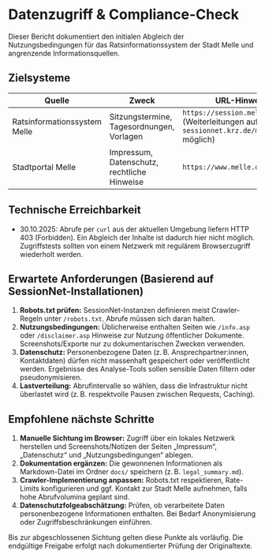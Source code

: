 # Datenzugriff & Compliance-Check

Dieser Bericht dokumentiert den initialen Abgleich der Nutzungsbedingungen für das Ratsinformationssystem der Stadt Melle und angrenzende Informationsquellen.

## Zielsysteme

| Quelle | Zweck | URL-Hinweise |
| ------ | ----- | ------------ |
| Ratsinformationssystem Melle | Sitzungstermine, Tagesordnungen, Vorlagen | `https://session.melle.info/bi/` (Weiterleitungen auf `sessionnet.krz.de/melle/bi/` möglich) |
| Stadtportal Melle | Impressum, Datenschutz, rechtliche Hinweise | `https://www.melle.de/` |

## Technische Erreichbarkeit

- 30.10.2025: Abrufe per `curl` aus der aktuellen Umgebung liefern HTTP 403 (Forbidden). Ein Abgleich der Inhalte ist dadurch hier nicht möglich. Zugriffstests sollten von einem Netzwerk mit regulärem Browserzugriff wiederholt werden.

## Erwartete Anforderungen (Basierend auf SessionNet-Installationen)

1. **Robots.txt prüfen:** SessionNet-Instanzen definieren meist Crawler-Regeln unter `/robots.txt`. Abrufe müssen sich daran halten.
2. **Nutzungsbedingungen:** Üblicherweise enthalten Seiten wie `/info.asp` oder `/disclaimer.asp` Hinweise zur Nutzung öffentlicher Dokumente. Screenshots/Exporte nur zu dokumentarischen Zwecken verwenden.
3. **Datenschutz:** Personenbezogene Daten (z. B. Ansprechpartner:innen, Kontaktdaten) dürfen nicht massenhaft gespeichert oder veröffentlicht werden. Ergebnisse des Analyse-Tools sollen sensible Daten filtern oder pseudonymisieren.
4. **Lastverteilung:** Abrufintervalle so wählen, dass die Infrastruktur nicht überlastet wird (z. B. respektvolle Pausen zwischen Requests, Caching).

## Empfohlene nächste Schritte

1. **Manuelle Sichtung im Browser:** Zugriff über ein lokales Netzwerk herstellen und Screenshots/Notizen der Seiten „Impressum“, „Datenschutz“ und „Nutzungsbedingungen“ ablegen.
2. **Dokumentation ergänzen:** Die gewonnenen Informationen als Markdown-Datei im Ordner `docs/` speichern (z. B. `legal_summary.md`).
3. **Crawler-Implementierung anpassen:** Robots.txt respektieren, Rate-Limits konfigurieren und ggf. Kontakt zur Stadt Melle aufnehmen, falls hohe Abrufvolumina geplant sind.
4. **Datenschutzfolgeabschätzung:** Prüfen, ob verarbeitete Daten personenbezogene Informationen enthalten. Bei Bedarf Anonymisierung oder Zugriffsbeschränkungen einführen.

Bis zur abgeschlossenen Sichtung gelten diese Punkte als vorläufig. Die endgültige Freigabe erfolgt nach dokumentierter Prüfung der Originaltexte.
